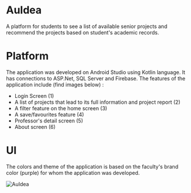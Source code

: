 # AuIdea
A platform for students to see a list of available senior projects and recommend the projects based on student's academic records.
# Platform
The application was developed on Android Studio using Kotlin language. It has connections to ASP.Net, SQL Server and Firebase.
The features of the application include (find images below) :
  - Login Screen (1)
  - A list of projects that lead to its full information and project report (2)
  - A filter feature on the home screen (3)
  - A save/favourites feature (4)
  - Professor's detail screen (5)
  - About screen (6)
# UI
The colors and theme of the application is based on the faculty's brand color (purple) for whom the application was developed. 

![AuIdea](https://user-images.githubusercontent.com/74553566/149331735-d8d2d1f1-2c00-4fcb-8283-b62ca2931e31.png)

